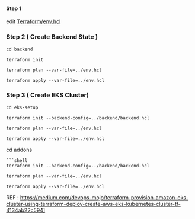 #### Step 1
edit [Terraform/env.hcl](Terraform/env.hcl)

### Step 2 ( Create Backend State )
```shell
cd backend
```
```shell
terraform init
```
```shell
terraform plan --var-file=../env.hcl
```
```shell
terraform apply --var-file=../env.hcl
```
### Step 3 ( Create EKS Cluster)
```shell
cd eks-setup
```
```shell
terraform init --backend-config=../backend/backend.hcl
```
```shell
terraform plan --var-file=../env.hcl
```
```shell
terraform apply --var-file=../env.hcl
```

cd addons
```
```shell
terraform init --backend-config=../backend/backend.hcl
```
```shell
terraform plan --var-file=../env.hcl
```
```shell
terraform apply --var-file=../env.hcl
```


REF : https://medium.com/devops-mojo/terraform-provision-amazon-eks-cluster-using-terraform-deploy-create-aws-eks-kubernetes-cluster-tf-4134ab22c594]